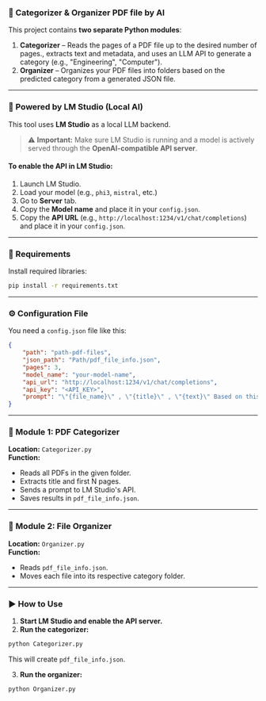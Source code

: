 ### 📂 Categorizer & Organizer PDF file by AI

This project contains **two separate Python modules**:

1. **Categorizer** – Reads the pages of a PDF file up to the desired number of pages., extracts text and metadata, and uses an LLM API to generate a category (e.g., "Engineering", "Computer").
2. **Organizer** – Organizes your PDF files into folders based on the predicted category from a generated JSON file.

---

### 🧠 Powered by LM Studio (Local AI)

This tool uses **LM Studio** as a local LLM backend.

> ⚠️ **Important:** Make sure LM Studio is running and a model is actively served through the **OpenAI-compatible API server**.

#### To enable the API in LM Studio:
1. Launch LM Studio.
2. Load your model (e.g., `phi3`, `mistral`, etc.)
3. Go to **Server** tab.
4. Copy the **Model name** and place it in your `config.json`.
5. Copy the **API URL** (e.g., `http://localhost:1234/v1/chat/completions`) and place it in your `config.json`.

---

### 🔧 Requirements

Install required libraries:

```bash
pip install -r requirements.txt
```

---

### ⚙️ Configuration File

You need a `config.json` file like this:

```json
{
    "path": "path-pdf-files",
    "json_path": "Path/pdf_file_info.json",
    "pages": 3,
    "model_name": "your-model-name",
    "api_url": "http://localhost:1234/v1/chat/completions",
    "api_key": "<API_KEY>",
    "prompt": "\"{file_name}\" , \"{title}\" , \"{text}\" Based on this information, determine the category for this document. It should be a single word in English. Example: Engineering, Computer etc."
}
```

---

### 📁 Module 1: PDF Categorizer

**Location:** `Categorizer.py`  
**Function:**  
- Reads all PDFs in the given folder.
- Extracts title and first N pages.
- Sends a prompt to LM Studio's API.
- Saves results in `pdf_file_info.json`.

---

### 📁 Module 2: File Organizer

**Location:** `Organizer.py`  
**Function:**  
- Reads `pdf_file_info.json`.
- Moves each file into its respective category folder.

---

### ▶️ How to Use

1. **Start LM Studio and enable the API server.**
2. **Run the categorizer:**

```bash
python Categorizer.py
```

This will create `pdf_file_info.json`.

3. **Run the organizer:**

```bash
python Organizer.py
```
